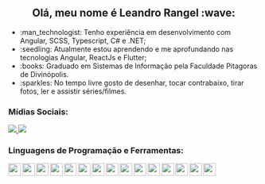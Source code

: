 <h2 align="center"> Olá, meu nome é Leandro Rangel :wave: </h2>

<!-- <div align="center">
  <a href="https://github.com/leandrorangel94/">
    <img height="160em" src="https://github-readme-stats.vercel.app/api?username=leandrorangel94&show_icons=true&theme=gotham" />
    <img height="160em" src="https://github-readme-stats.vercel.app/api/top-langs/?username=leandrorangel94&layout=compact&theme=gotham" />
  </a>
</div>

--- -->

<ul>
  <li> :man_technologist: Tenho experiência em desenvolvimento com Angular, SCSS, Typescript, C# e .NET;
  <li> :seedling: Atualmente estou aprendendo e me aprofundando nas tecnologias Angular, ReactJs e Flutter;
  <li> :books: Graduado em Sistemas de Informação pela Faculdade Pitagoras de Divinópolis.
  <li> :sparkles: No tempo livre gosto de desenhar, tocar contrabaixo, tirar fotos, ler e assistir séries/filmes.
</ul>

<h3 align="left">
  Mídias Sociais: 
</h3>

<p>
  <a href="https://www.linkedin.com/in/leandrorangel94/">
    <img src="https://img.shields.io/badge/LinkedIn-3D6098?style=flat&logo=linkedin&labelColor=3D6098" />
  </a>
  
   <a href="mailto:leandrorangel94.lr@gmail.com">
    <img src="https://img.shields.io/badge/Gmail-red?style=flat&logo=gmail&logoColor=white&labelColor=red" />
  </a>
</>


<h3 align="left"> Linguagens de Programação e Ferramentas: </h3>

<div align="left">
  <img align="left" src="https://user-images.githubusercontent.com/39461509/90299491-a2f4ae00-de6c-11ea-81a1-d1fbe537b539.png" width="25" />
  <img align="left" src="https://user-images.githubusercontent.com/39461509/90299489-a25c1780-de6c-11ea-8285-4f51428783b0.png" width="25" />
  <img align="left" src="https://user-images.githubusercontent.com/39461509/90299494-a425db00-de6c-11ea-9962-af493e5280d6.png" width="25" />
  <img align="left" src="https://user-images.githubusercontent.com/39461509/90299495-a425db00-de6c-11ea-87bb-ccbf5f1a88ab.png" width="25" />
  <img align="left" src="https://user-images.githubusercontent.com/39461509/233234758-e76694d8-5841-4ce7-a6c0-366df07ab1c2.png" width="25" />
  <img align="left" src="https://user-images.githubusercontent.com/39461509/233235172-d4421d36-7c60-4be1-92da-44a8d9ffa45b.png" width="25" />
  <img align="left" src="https://user-images.githubusercontent.com/39461509/117581059-3fcd3a80-b0d1-11eb-801c-d925961aecea.png" width="25" />
  <img align="left" src="https://user-images.githubusercontent.com/39461509/233236122-dadc344d-c992-4670-af79-23ee31586eae.png" width="25" />
  <img align="left" src="https://user-images.githubusercontent.com/39461509/104844906-79bfca00-58b1-11eb-8e97-bfa0fe37c963.png" width="25" />
  <img align="left" src="https://user-images.githubusercontent.com/39461509/104844913-7f1d1480-58b1-11eb-98e8-39add88460b2.png" width="25" />
  <img align="left" src="https://user-images.githubusercontent.com/39461509/90299486-a1c38100-de6c-11ea-92ed-e92f20e1a05a.png" width="25" />
  <img align="left" src="https://user-images.githubusercontent.com/39461509/233234976-49d8d578-0939-4b39-90db-232061d80483.png" width="25" />
  <img align="left" src="https://user-images.githubusercontent.com/39461509/90299490-a2f4ae00-de6c-11ea-998a-f695fee11af3.png" width="25" />
  <img align="left" src="https://user-images.githubusercontent.com/39461509/90299512-b43dba80-de6c-11ea-9fd9-d24724dc93b2.png" width="25" />
  <img align="left" src="https://user-images.githubusercontent.com/39461509/90299493-a38d4480-de6c-11ea-9b5a-98359d9d83db.png" width="25" />
</div>
